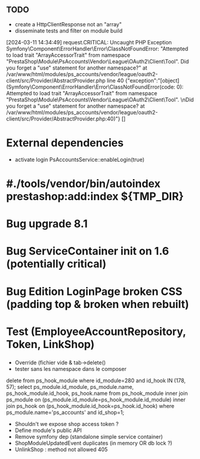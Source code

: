 ## TODO
* create a HttpClientResponse not an "array"
* disseminate tests and filter on module build

[2024-03-11 14:34:49] request.CRITICAL: Uncaught PHP Exception Symfony\Component\ErrorHandler\Error\ClassNotFoundError: 
"Attempted to load trait "ArrayAccessorTrait" from namespace "PrestaShop\Module\PsAccounts\Vendor\League\OAuth2\Client\Tool". 
Did you forget a "use" statement for another namespace?" at 
/var/www/html/modules/ps_accounts/vendor/league/oauth2-client/src/Provider/AbstractProvider.php line 40 
{"exception":"[object] (Symfony\\Component\\ErrorHandler\\Error\\ClassNotFoundError(code: 0): 
Attempted to load trait \"ArrayAccessorTrait\" from namespace \"PrestaShop\\Module\\PsAccounts\\Vendor\\League\\OAuth2\\Client\\Tool\".
\nDid you forget a \"use\" statement for another namespace? at 
/var/www/html/modules/ps_accounts/vendor/league/oauth2-client/src/Provider/AbstractProvider.php:40)"} []

# External dependencies
  * activate login PsAccountsService::enableLogin(true)

# #./tools/vendor/bin/autoindex prestashop:add:index ${TMP_DIR}
# Bug upgrade 8.1
# Bug ServiceContainer init on 1.6 (potentially critical)
# Bug Edition LoginPage broken CSS (padding top & broken when rebuilt)
# Test (EmployeeAccountRepository, Token, LinkShop)

### 
* Override (fichier vide & tab->delete()
* tester sans les namespace dans le composer

delete from ps_hook_module where id_module=280 and id_hook IN (178, 57);
select ps_module.id_module, ps_module.name, ps_hook_module.id_hook, ps_hook.name
from ps_hook_module
inner join ps_module on (ps_module.id_module=ps_hook_module.id_module)
inner join ps_hook on (ps_hook_module.id_hook=ps_hook.id_hook)
where ps_module.name='ps_accounts' and id_shop=1;

* Shouldn't we expose shop access token ?
* Define module's public API
* Remove symfony dep (standalone simple service container)
* ShopModuleUpdatedEvent duplicates (in memory OR db lock ?)
* UnlinkShop : method not allowed 405
